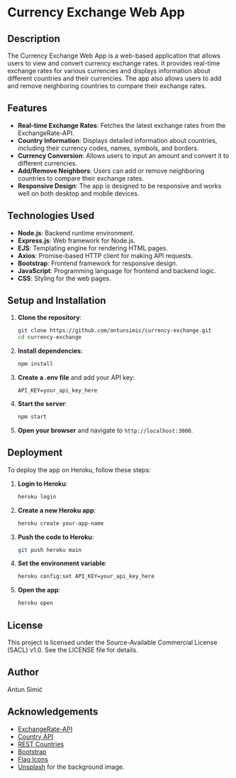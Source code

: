 # Currency Exchange Web App

## Description

The Currency Exchange Web App is a web-based application that allows users to view and convert currency exchange rates. It provides real-time exchange rates for various currencies and displays information about different countries and their currencies. The app also allows users to add and remove neighboring countries to compare their exchange rates.

## Features

- **Real-time Exchange Rates**: Fetches the latest exchange rates from the ExchangeRate-API.
- **Country Information**: Displays detailed information about countries, including their currency codes, names, symbols, and borders.
- **Currency Conversion**: Allows users to input an amount and convert it to different currencies.
- **Add/Remove Neighbors**: Users can add or remove neighboring countries to compare their exchange rates.
- **Responsive Design**: The app is designed to be responsive and works well on both desktop and mobile devices.

## Technologies Used

- **Node.js**: Backend runtime environment.
- **Express.js**: Web framework for Node.js.
- **EJS**: Templating engine for rendering HTML pages.
- **Axios**: Promise-based HTTP client for making API requests.
- **Bootstrap**: Frontend framework for responsive design.
- **JavaScript**: Programming language for frontend and backend logic.
- **CSS**: Styling for the web pages.

## Setup and Installation

1. **Clone the repository**:
   ```sh
   git clone https://github.com/antunsimic/currency-exchange.git
   cd currency-exchange
   ```

2. **Install dependencies**:
   ```sh
   npm install
   ```

3. **Create a .env file** and add your API key:
   ```
   API_KEY=your_api_key_here
   ```

4. **Start the server**:
   ```sh
   npm start
   ```

5. **Open your browser** and navigate to `http://localhost:3000`.

## Deployment

To deploy the app on Heroku, follow these steps:

1. **Login to Heroku**:
   ```sh
   heroku login
   ```

2. **Create a new Heroku app**:
   ```sh
   heroku create your-app-name
   ```

3. **Push the code to Heroku**:
   ```sh
   git push heroku main
   ```

4. **Set the environment variable**:
   ```sh
   heroku config:set API_KEY=your_api_key_here
   ```

5. **Open the app**:
   ```sh
   heroku open
   ```

## License

This project is licensed under the Source-Available Commercial License (SACL) v1.0. See the LICENSE file for details.

## Author

Antun Simić

## Acknowledgements

- [ExchangeRate-API](https://www.exchangerate-api.com/)
- [Country API](https://country.is/)
- [REST Countries](https://restcountries.com/)
- [Bootstrap](https://getbootstrap.com/)
- [Flag Icons](https://github.com/lipis/flag-icons)
- [Unsplash](https://unsplash.com/) for the background image.
